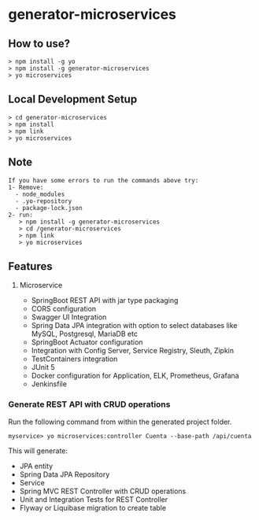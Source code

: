 # generator-microservices

## How to use?

```
> npm install -g yo
> npm install -g generator-microservices
> yo microservices
```
## Local Development Setup

```
> cd generator-microservices
> npm install 
> npm link
> yo microservices
```

## Note

```
If you have some errors to run the commands above try:
1- Remove:
  - node_modules
  - .yo-repository
  - package-lock.json
2- run:
   > npm install -g generator-microservices
   > cd /generator-microservices
   > npm link
   > yo microservices
```

## Features

1. Microservice

    * SpringBoot REST API with jar type packaging
    * CORS configuration
    * Swagger UI Integration
    * Spring Data JPA integration with option to select databases like MySQL, Postgresql, MariaDB etc
    * SpringBoot Actuator configuration
    * Integration with Config Server, Service Registry, Sleuth, Zipkin
    * TestContainers integration
    * JUnit 5 
    * Docker configuration for Application, ELK, Prometheus, Grafana
    * Jenkinsfile

### Generate REST API with CRUD operations
Run the following command from within the generated project folder. 

`myservice> yo microservices:controller Cuenta --base-path /api/cuenta`

This will generate:
* JPA entity
* Spring Data JPA Repository
* Service
* Spring MVC REST Controller with CRUD operations
* Unit and Integration Tests for REST Controller
* Flyway or Liquibase migration to create table
